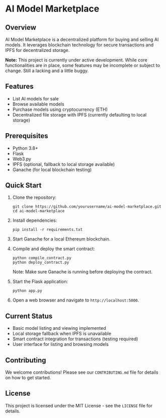 # AI Model Marketplace

## Overview
AI Model Marketplace is a decentralized platform for buying and selling AI models. It leverages blockchain technology for secure transactions and IPFS for decentralized storage.

**Note:** This project is currently under active development. While core functionalities are in place, some features may be incomplete or subject to change. Still a lacking and a little buggy.

## Features
- List AI models for sale
- Browse available models
- Purchase models using cryptocurrency (ETH)
- Decentralized file storage with IPFS (currently defaulting to local storage)

## Prerequisites
- Python 3.8+
- Flask
- Web3.py
- IPFS (optional, fallback to local storage available)
- Ganache (for local blockchain testing)

## Quick Start
1. Clone the repository:
   ```
   git clone https://github.com/yourusername/ai-model-marketplace.git
   cd ai-model-marketplace
   ```

2. Install dependencies:
   ```
   pip install -r requirements.txt
   ```

3. Start Ganache for a local Ethereum blockchain.

4. Compile and deploy the smart contract:
   ```
   python compile_contract.py
   python deploy_contract.py
   ```
   Note: Make sure Ganache is running before deploying the contract.

5. Start the Flask application:
   ```
   python app.py
   ```

6. Open a web browser and navigate to `http://localhost:5000`.

## Current Status
- Basic model listing and viewing implemented
- Local storage fallback when IPFS is unavailable
- Smart contract integration for transactions (testing required)
- User interface for listing and browsing models

## Contributing
We welcome contributions! Please see our `CONTRIBUTING.md` file for details on how to get started.

## License
This project is licensed under the MIT License - see the `LICENSE` file for details.